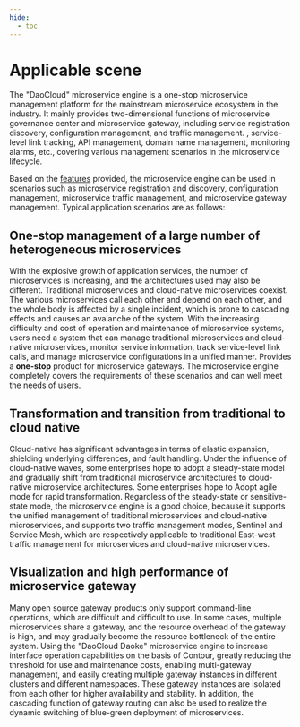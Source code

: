 ```yaml
---
hide:
  - toc
---
```


# Applicable scene

The "DaoCloud" microservice engine is a one-stop microservice management platform for the mainstream microservice ecosystem in the industry. It mainly provides two-dimensional functions of microservice governance center and microservice gateway, including service registration discovery, configuration management, and traffic management. , service-level link tracking, API management, domain name management, monitoring alarms, etc., covering various management scenarios in the microservice lifecycle.

Based on the [features](features.md) provided, the microservice engine can be used in scenarios such as microservice registration and discovery, configuration management, microservice traffic management, and microservice gateway management. Typical application scenarios are as follows:

## One-stop management of a large number of heterogeneous microservices

With the explosive growth of application services, the number of microservices is increasing, and the architectures used may also be different. Traditional microservices and cloud-native microservices coexist. The various microservices call each other and depend on each other, and the whole body is affected by a single incident, which is prone to cascading effects and causes an avalanche of the system. With the increasing difficulty and cost of operation and maintenance of microservice systems, users need a system that can manage traditional microservices and cloud-native microservices, monitor service information, track service-level link calls, and manage microservice configurations in a unified manner. Provides a **one-stop** product for microservice gateways. The microservice engine completely covers the requirements of these scenarios and can well meet the needs of users.

## Transformation and transition from traditional to cloud native

Cloud-native has significant advantages in terms of elastic expansion, shielding underlying differences, and fault handling. Under the influence of cloud-native waves, some enterprises hope to adopt a steady-state model and gradually shift from traditional microservice architectures to cloud-native microservice architectures. Some enterprises hope to Adopt agile mode for rapid transformation. Regardless of the steady-state or sensitive-state mode, the microservice engine is a good choice, because it supports the unified management of traditional microservices and cloud-native microservices, and supports two traffic management modes, Sentinel and Service Mesh, which are respectively applicable to traditional East-west traffic management for microservices and cloud-native microservices.

## Visualization and high performance of microservice gateway

Many open source gateway products only support command-line operations, which are difficult and difficult to use. In some cases, multiple microservices share a gateway, and the resource overhead of the gateway is high, and may gradually become the resource bottleneck of the entire system. Using the "DaoCloud Daoke" microservice engine to increase interface operation capabilities on the basis of Contour, greatly reducing the threshold for use and maintenance costs, enabling multi-gateway management, and easily creating multiple gateway instances in different clusters and different namespaces. These gateway instances are isolated from each other for higher availability and stability. In addition, the cascading function of gateway routing can also be used to realize the dynamic switching of blue-green deployment of microservices.